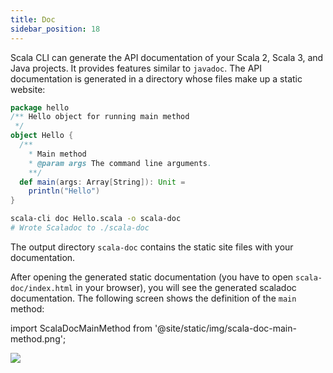 ```yaml
---
title: Doc
sidebar_position: 18
---
```


Scala CLI can generate the API documentation of your Scala 2, Scala 3, and Java projects. It provides features similar to `javadoc`.
The API documentation is generated in a directory whose files make up a static website:

```scala title=Hello.scala
package hello
/** Hello object for running main method
 */
object Hello {
  /**
    * Main method
    * @param args The command line arguments.
    **/
  def main(args: Array[String]): Unit =
    println("Hello")
}
```

```bash
scala-cli doc Hello.scala -o scala-doc
# Wrote Scaladoc to ./scala-doc
```

<!-- Expected
Wrote Scaladoc to ./scala-doc
-->

The output directory `scala-doc` contains the static site files with your documentation.

After opening the generated static documentation (you have to open `scala-doc/index.html` in your browser),
you will see the generated scaladoc documentation. The following screen shows the definition of the `main` method:

import ScalaDocMainMethod from '@site/static/img/scala-doc-main-method.png';

<img src={ScalaDocMainMethod} />